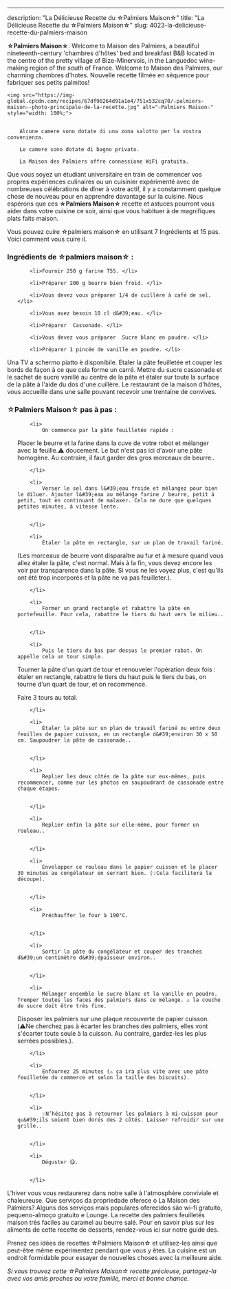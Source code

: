 ---
description: "La Délicieuse Recette du ☆Palmiers Maison☆"
title: "La Délicieuse Recette du ☆Palmiers Maison☆"
slug: 4023-la-delicieuse-recette-du-palmiers-maison

<p>
	<strong>☆Palmiers Maison☆</strong>. 
	Welcome to Maison des Palmiers, a beautiful nineteenth-century &#39;chambres d&#39;hôtes&#39; bed and breakfast B&amp;B located in the centre of the pretty village of Bize-Minervois, in the Languedoc wine-making region of the south of France. Welcome to Maison des Palmiers, our charming chambres d&#39;hotes. Nouvelle recette filmée en séquence pour fabriquer ses petits palmitos!
</p>
<p>
	
	<img src="https://img-global.cpcdn.com/recipes/67df90264d91a1e4/751x532cq70/☆palmiers-maison☆-photo-principale-de-la-recette.jpg" alt="☆Palmiers Maison☆" style="width: 100%;">
	
	
		Alcune camere sono dotate di una zona salotto per la vostra convenienza.
	
		Le camere sono dotate di bagno privato.
	
		La Maison des Palmiers offre connessione WiFi gratuita.
	
</p>

Que vous soyez un étudiant universitaire en train de commencer vos propres expériences culinaires ou un cuisinier expérimenté avec de nombreuses célébrations de dîner à votre actif, il y a constamment quelque chose de nouveau pour en apprendre davantage sur la cuisine. Nous espérons que ces <strong> ☆Palmiers Maison☆ </strong> recette et astuces pourront vous aider dans votre cuisine ce soir, ainsi que vous habituer à de magnifiques plats faits maison.

<!--inarticleads1-->

Vous pouvez cuire ☆palmiers maison☆ en utilisant 7 Ingrédients et 15 pas. Voici comment vous cuire il.

<h3>Ingrédients de ☆palmiers maison☆ :</h3>

<ol>
	
		<li>Fournir 250 g farine T55. </li>
	
		<li>Préparer 200 g beurre bien froid. </li>
	
		<li>Vous devez vous préparer 1/4 de cuillère à café de sel. </li>
	
		<li>Vous avez besoin 10 cl d&#39;eau. </li>
	
		<li>Préparer  Cassonade. </li>
	
		<li>Vous devez vous préparer  Sucre blanc en poudre. </li>
	
		<li>Préparer 1 pincée de vanille en poudre. </li>
	
</ol>

Una TV a schermo piatto è disponibile. Etaler la pâte feuilletée et couper les bords de façon à ce que cela forme un carré. Mettre du sucre cassonade et le sachet de sucre vanillé au centre de la pâte et étaler sur toute la surface de la pâte à l&#39;aide du dos d&#39;une cuillère. Le restaurant de la maison d&#39;hôtes, vous accueille dans une salle pouvant recevoir une trentaine de convives. 

<!--inarticleads2-->

<h3>☆Palmiers Maison☆ pas à pas :</h3>

<ol>
	
		<li>
			On commence par la pâte feuilletée rapide :

Placer le beurre et la farine dans la cuve de votre robot et mélanger avec la feuille.⚠️ doucement. Le but n&#39;est pas ici d&#39;avoir une pâte homogène. Au contraire, il faut garder des gros morceaux de beurre..
			
			
		</li>
	
		<li>
			Verser le sel dans l&#39;eau froide et mélangez pour bien le diluer. Ajouter l&#39;eau au mélange farine / beurre, petit à petit, tout en continuant de malaxer. Cela ne dure que quelques petites minutes, à vitesse lente.
			
			
		</li>
	
		<li>
			Étaler la pâte en rectangle, sur un plan de travail fariné.

(Les morceaux de beurre vont disparaître au fur et à mesure quand vous allez étaler la pâte, c&#39;est normal. Mais à la fin, vous devez encore les voir par transparence dans la pâte. Si vous ne les voyez plus, c&#39;est qu&#39;ils ont été trop incorporés et la pâte ne va pas feuilleter.).
			
			
		</li>
	
		<li>
			Former un grand rectangle et rabattre la pâte en portefeuille. Pour cela, rabattre le tiers du haut vers le milieu..
			
			
		</li>
	
		<li>
			Puis le tiers du bas par dessus le premier rabat. On appelle cela un tour simple.

Tourner la pâte d&#39;un quart de tour et renouveler l&#39;opération deux fois : étaler en rectangle, rabattre le tiers du haut puis le tiers du bas, on tourne d&#39;un quart de tour, et on recommence.

Faire 3 tours au total.
			
			
		</li>
	
		<li>
			Étaler la pâte sur un plan de travail fariné ou entre deux feuilles de papier cuisson, en un rectangle d&#39;environ 30 x 50 cm. Saupoudrer la pâte de cassonade..
			
			
		</li>
	
		<li>
			Replier les deux côtés de la pâte sur eux-mêmes, puis recommencer, comme sur les photos en saupoudrant de cassonade entre chaque étapes.
			
			
		</li>
	
		<li>
			Replier enfin la pâte sur elle-même, pour former un rouleau..
			
			
		</li>
	
		<li>
			Envelopper ce rouleau dans le papier cuisson et le placer 30 minutes au congélateur en serrant bien. (💡Cela facilitera la découpe).
			
			
		</li>
	
		<li>
			Préchauffer le four à 190°C.
			
			
		</li>
	
		<li>
			Sortir la pâte du congélateur et couper des tranches d&#39;un centimètre d&#39;épaisseur environ..
			
			
		</li>
	
		<li>
			Mélanger ensemble le sucre blanc et la vanille en poudre. Tremper toutes les faces des palmiers dans ce mélange. ⚠️ la couche de sucre doit être très fine.

Disposer les palmiers sur une plaque recouverte de papier cuisson. (⚠️Ne cherchez pas à écarter les branches des palmiers, elles vont s&#39;écarter toute seule à la cuisson. Au contraire, gardez-les les plus serrées possibles.).
			
			
		</li>
	
		<li>
			Enfournez 25 minutes (⚠️ ça ira plus vite avec une pâte feuilletée du commerce et selon la taille des biscuits).
			
			
		</li>
	
		<li>
			💡N’hésitez pas à retourner les palmiers à mi-cuisson pour qu&#39;ils soient bien dorés des 2 côtés. Laisser refroidir sur une grille..
			
			
		</li>
	
		<li>
			Déguster 😋.
			
			
		</li>
	
</ol>

L&#39;hiver vous vous restaurerez dans notre salle à l&#39;atmosphère conviviale et chaleureuse. Que serviços da propriedade oferece o La Maison des Palmiers? Alguns dos serviços mais populares oferecidos são wi-fi gratuito, pequeno-almoço gratuito e Lounge. La recette des palmiers feuilletés maison très faciles au caramel au beurre salé. Pour en savoir plus sur les aliments de cette recette de desserts, rendez-vous ici sur notre guide des. 

<!--inarticleads1-->

<p>
Prenez ces idées de recettes ☆Palmiers Maison☆ et utilisez-les ainsi que peut-être même expérimentez pendant que vous y êtes. La cuisine est un endroit formidable pour essayer de nouvelles choses avec la meilleure aide.
</p>

<p>
<i>Si vous trouvez cette ☆Palmiers Maison☆ recette précieuse, partagez-la avec vos amis proches ou votre famille, merci et bonne chance.</i>
</p>
